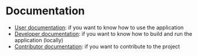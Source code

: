 # Documentation

* [User documentation](user/): if you want to know how to use the application
* [Developer documentation](developer/): if you want to know how to build and run the application (locally)
* [Contributor documentation](contributor/): if you want to contribute to the project